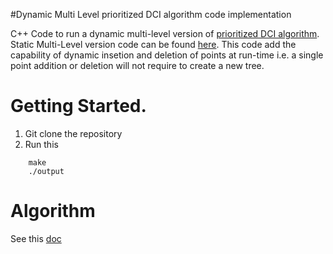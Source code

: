 #Dynamic Multi Level prioritized DCI algorithm code implementation

C++ Code to run a dynamic multi-level version of [prioritized DCI algorithm](https://arxiv.org/abs/1703.00440). Static Multi-Level version code can be found [here](https://github.com/ke-li/dci-knn). This code add the capability of dynamic insetion and deletion of points at run-time i.e. a single point addition 
or deletion will not require to create a new tree. 

# Getting Started. 
1.  Git clone the repository
2.  Run this
```
    make
    ./output
 ```

# Algorithm

See this [doc](https://docs.google.com/document/d/19QlKqkneTds5Vr7ZUltjgJhTb8FqRVt70L8zXDYK34I/edit?usp=sharing)